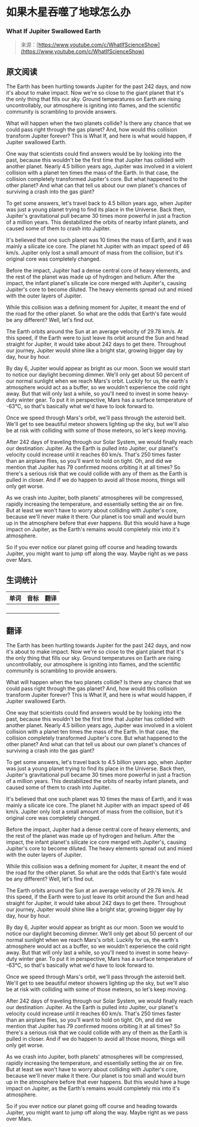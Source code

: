# 如果木星吞噬了地球怎么办

### What If Jupiter Swallowed Earth

>来源：[https://www.youtube.com/c/WhatIfScienceShow](https://www.youtube.com/c/WhatIfScienceShow)

## 原文阅读

The Earth has been hurtling towards Jupiter for the past 242 days, and now it's about to make impact. Now we're so close to the giant planet that it's the only thing that fills our sky. Ground temperatures on Earth are rising uncontrollably, our atmosphere is igniting into flames, and the scientific community is scrambling to provide answers.
 
What will happen when the two planets collide? Is there any chance that we could pass right through the gas planet? And, how would this collision transform Jupiter forever? This is What If, and here is what would happen, if Jupiter swallowed Earth.
 
One way that scientists could find answers would be by looking into the past, because this wouldn't be the first time that Jupiter has collided with another planet. Nearly 4.5 billion years ago, Jupiter was involved in a violent collision with a planet ten times the mass of the Earth. In that case, the collision completely transformed Jupiter's core. But what happened to the other planet? And what can that tell us about our own planet's chances of surviving a crash into the gas giant? 
 
To get some answers, let's travel back to 4.5 billion years ago, when Jupiter was just a young planet trying to find its place in the Universe. Back then, Jupiter's gravitational pull became 30 times more powerful in just a fraction of a million years. This destabilized the orbits of nearby infant planets, and caused some of them to crash into Jupiter. 
 
It's believed that one such planet was 10 times the mass of Earth, and it was mainly a silicate ice core. The planet hit Jupiter with an impact speed of 46 km/s. Jupiter only lost a small amount of mass from the collision, but it's original core was completely changed.
 
Before the impact, Jupiter had a dense central core of heavy elements, and the rest of the planet was made up of hydrogen and helium. After the impact, the infant planet's silicate ice core merged with Jupiter's, causing Jupiter's core to become diluted. The heavy elements spread out and mixed with the outer layers of Jupiter. 
 
While this collision was a defining moment for Jupiter, it meant the end of the road for the other planet. So what are the odds that Earth's fate would be any different? Well, let's find out.
 
The Earth orbits around the Sun at an average velocity of 29.78 km/s. At this speed, if the Earth were to just leave its orbit around the Sun and head straight for Jupiter, it would take about 242 days to get there. Throughout our journey, Jupiter would shine like a bright star, growing bigger day by day, hour by hour. 
 
By day 6, Jupiter would appear as bright as our moon. Soon we would start to notice our daylight becoming dimmer. We'll only get about 50 percent of our normal sunlight when we reach Mars's orbit. Luckily for us, the earth's atmosphere would act as a buffer, so we wouldn't experience the cold right away. But that will only last a while, so you'll need to invest in some heavy-duty winter gear. To put it in perspective, Mars has a surface temperature of -63℃, so that's basically what we'd have to look forward to. 
 
Once we speed through Mars's orbit, we'll pass through the asteroid belt. We'll get to see beautiful meteor showers lighting up the sky, but we'll also be at risk with colliding with some of those meteors, so let's keep moving. 
 
After 242 days of traveling through our Solar System, we would finally reach our destination: Jupiter. As the Earth is pulled into Jupiter, our planet's velocity could increase until it reaches 60 km/s. That's 250 times faster than an airplane flies, so you'll want to hold on tight. Oh, and did we mention that Jupiter has 79 confirmed moons orbiting it at all times? So there's a serious risk that we could collide with any of them as the Earth is pulled in closer. And if we do happen to avoid all those moons, things will only get worse.
 
As we crash into Jupiter, both planets' atmospheres will be compressed, rapidly increasing the temperature, and essentially setting the air on fire. But at least we won't have to worry about colliding with Jupiter's core, because we'll never make it there. Our planet is too small and would burn up in the atmosphere before that ever happens. But this would have a huge impact on Jupiter, as the Earth's remains would completely mix into it's atmosphere. 
 
So if you ever notice our planet going off course and heading towards Jupiter, you might want to jump off along the way. Maybe right as we pass over Mars.

## 生词统计
| 单词 | 音标 | 翻译 |
|-|-|-|
|  |  |  |
|  |  |  |
|  |  |  |
|  |  |  |

## 翻译

The Earth has been hurtling towards Jupiter for the past 242 days, and now it's about to make impact. Now we're so close to the giant planet that it's the only thing that fills our sky. Ground temperatures on Earth are rising uncontrollably, our atmosphere is igniting into flames, and the scientific community is scrambling to provide answers.
 
What will happen when the two planets collide? Is there any chance that we could pass right through the gas planet? And, how would this collision transform Jupiter forever? This is What If, and here is what would happen, if Jupiter swallowed Earth.
 
One way that scientists could find answers would be by looking into the past, because this wouldn't be the first time that Jupiter has collided with another planet. Nearly 4.5 billion years ago, Jupiter was involved in a violent collision with a planet ten times the mass of the Earth. In that case, the collision completely transformed Jupiter's core. But what happened to the other planet? And what can that tell us about our own planet's chances of surviving a crash into the gas giant?
 
To get some answers, let's travel back to 4.5 billion years ago, when Jupiter was just a young planet trying to find its place in the Universe. Back then, Jupiter's gravitational pull became 30 times more powerful in just a fraction of a million years. This destabilized the orbits of nearby infant planets, and caused some of them to crash into Jupiter.
 
It's believed that one such planet was 10 times the mass of Earth, and it was mainly a silicate ice core. The planet hit Jupiter with an impact speed of 46 km/s. Jupiter only lost a small amount of mass from the collision, but it's original core was completely changed.
 
Before the impact, Jupiter had a dense central core of heavy elements, and the rest of the planet was made up of hydrogen and helium. After the impact, the infant planet's silicate ice core merged with Jupiter's, causing Jupiter's core to become diluted. The heavy elements spread out and mixed with the outer layers of Jupiter.
 
While this collision was a defining moment for Jupiter, it meant the end of the road for the other planet. So what are the odds that Earth's fate would be any different? Well, let's find out.
 
The Earth orbits around the Sun at an average velocity of 29.78 km/s. At this speed, if the Earth were to just leave its orbit around the Sun and head straight for Jupiter, it would take about 242 days to get there. Throughout our journey, Jupiter would shine like a bright star, growing bigger day by day, hour by hour.
 
By day 6, Jupiter would appear as bright as our moon. Soon we would to notice our daylight becoming dimmer. We'll only get about 50 percent of our normal sunlight when we reach Mars's orbit. Luckily for us, the earth's atmosphere would act as a buffer, so we wouldn't experience the cold right away. But that will only last a while, so you'll need to invest in some heavy-duty winter gear. To put it in perspective, Mars has a surface temperature of -63℃, so that's basically what we'd have to look forward to.
 
Once we speed through Mars's orbit, we'll pass through the asteroid belt. We'll get to see beautiful meteor showers lighting up the sky, but we'll also be at risk with colliding with some of those meteors, so let's keep moving.
 
After 242 days of traveling through our Solar System, we would finally reach our destination: Jupiter. As the Earth is pulled into Jupiter, our planet's velocity could increase until it reaches 60 km/s. That's 250 times faster than an airplane flies, so you'll want to hold on tight. Oh, and did we mention that Jupiter has 79 confirmed moons orbiting it at all times? So there's a serious risk that we could collide with any of them as the Earth is pulled in closer. And if we do happen to avoid all those moons, things will only get worse.
 
As we crash into Jupiter, both planets' atmospheres will be compressed, rapidly increasing the temperature, and essentially setting the air on fire. But at least we won't have to worry about colliding with Jupiter's core, because we'll never make it there. Our planet is too small and would burn up in the atmosphere before that ever happens. But this would have a huge impact on Jupiter, as the Earth's remains would completely mix into it's atmosphere.
 
So if you ever notice our planet going off course and heading towards Jupiter, you might want to jump off along the way. Maybe right as we pass over Mars.

<src-rtyAudio :src="`https://rtyxmd.gitee.io/rtyresources2020/November/What%20If%20Jupiter%20Swallowed%20Earth.mp3`"></src-rtyAudio>